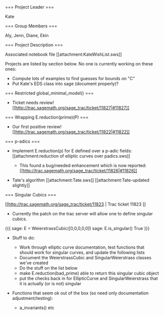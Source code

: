 === Project Leader ===

Kate

=== Group Members ===

Aly, Jenn, Diane, Ekin

=== Project Description ===

Associated notebook file [[attachment:KateWishList.sws]]

Projects are listed by section below.  No one is currently working on these ones:

  * Compute lots of examples to find guesses for bounds on "C"
  * Put Kate's EDS class into sage (document properly)?

=== Restricted global_minimal_model() ===

* Ticket needs review! [[http://trac.sagemath.org/sage_trac/ticket/11827|#11827]] 

=== Wrapping E.reduction(prime)(P) ===

* Our first positive review! [[http://trac.sagemath.org/sage_trac/ticket/11822|#11822]] 

=== p-adics ===

* Implement E.reduction(p) for E defined over a p-adic fields: [[attachment:reduction of elliptic curves over padics.sws]]
  * This found a bug/needed enhancement which is now reported: [[http://trac.sagemath.org/sage_trac/ticket/11826|#11826]]

* Tate's algorithm [[attachment:Tate.sws]] [[attachment:Tate-updated slightly]]

=== Singular Cubics ===

[[http://trac.sagemath.org/sage_trac/ticket/11823 | Trac ticket 11823 ]]

* Currently the patch on the trac server will allow one to define singular cubics.  

{{{
sage: E = WeierstrassCubic([0,0,0,0,0])
sage: E.is_singular()
True
}}}

* Stuff to do:

  * Work through elliptic curve documentation, test functions that should work for singular curves, and update the following lists
  * Document the WeierstrassCubic and SingularWeierstrass classes we've created
  * Do the stuff on the list below
  * make E.reduction(bad_prime) able to return this singular cubic object
  * put the checks back in for EllipticCurve and SingularWeierstrass that it is actually (or is not) singular

* Functions that seem ok out of the box (so need only documentation adjustment/testing):

  * a_invariants() etc
